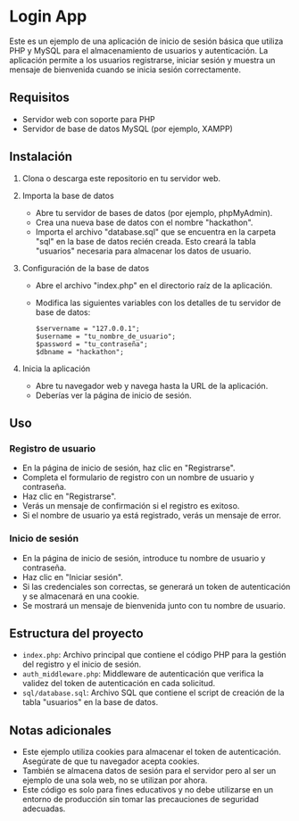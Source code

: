 # Login App

Este es un ejemplo de una aplicación de inicio de sesión básica que utiliza PHP y MySQL para el almacenamiento de usuarios y autenticación. La aplicación permite a los usuarios registrarse, iniciar sesión y muestra un mensaje de bienvenida cuando se inicia sesión correctamente.

## Requisitos

- Servidor web con soporte para PHP
- Servidor de base de datos MySQL (por ejemplo, XAMPP)

## Instalación

1. Clona o descarga este repositorio en tu servidor web.

2. Importa la base de datos

   - Abre tu servidor de bases de datos (por ejemplo, phpMyAdmin).
   - Crea una nueva base de datos con el nombre "hackathon".
   - Importa el archivo "database.sql" que se encuentra en la carpeta "sql" en la base de datos recién creada. Esto creará la tabla "usuarios" necesaria para almacenar los datos de usuario.

3. Configuración de la base de datos

   - Abre el archivo "index.php" en el directorio raíz de la aplicación.
   - Modifica las siguientes variables con los detalles de tu servidor de base de datos:

     ```
     $servername = "127.0.0.1";
     $username = "tu_nombre_de_usuario";
     $password = "tu_contraseña";
     $dbname = "hackathon";
     ```

4. Inicia la aplicación

   - Abre tu navegador web y navega hasta la URL de la aplicación.
   - Deberías ver la página de inicio de sesión.

## Uso

### Registro de usuario

- En la página de inicio de sesión, haz clic en "Registrarse".
- Completa el formulario de registro con un nombre de usuario y contraseña.
- Haz clic en "Registrarse".
- Verás un mensaje de confirmación si el registro es exitoso.
- Si el nombre de usuario ya está registrado, verás un mensaje de error.

### Inicio de sesión

- En la página de inicio de sesión, introduce tu nombre de usuario y contraseña.
- Haz clic en "Iniciar sesión".
- Si las credenciales son correctas, se generará un token de autenticación y se almacenará en una cookie.
- Se mostrará un mensaje de bienvenida junto con tu nombre de usuario.

## Estructura del proyecto

- `index.php`: Archivo principal que contiene el código PHP para la gestión del registro y el inicio de sesión.
- `auth_middleware.php`: Middleware de autenticación que verifica la validez del token de autenticación en cada solicitud.
- `sql/database.sql`: Archivo SQL que contiene el script de creación de la tabla "usuarios" en la base de datos.

## Notas adicionales

- Este ejemplo utiliza cookies para almacenar el token de autenticación. Asegúrate de que tu navegador acepta cookies.
- También se almacena datos de sesión para el servidor pero al ser un ejemplo de una sola web, no se utilizan por ahora.
- Este código es solo para fines educativos y no debe utilizarse en un entorno de producción sin tomar las precauciones de seguridad adecuadas.

